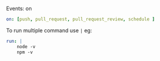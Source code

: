 Events: on 
```yml
on: [push, pull_request, pull_request_review, schedule ]
```

To run multiple command use `|` eg:
```yml
run: |
	node -v
	npm -v
```